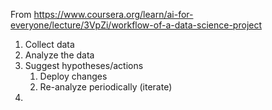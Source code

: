 From https://www.coursera.org/learn/ai-for-everyone/lecture/3VpZi/workflow-of-a-data-science-project

1. Collect data
2. Analyze the data
3. Suggest hypotheses/actions
	1. Deploy changes
	2. Re-analyze periodically (iterate)
4. 